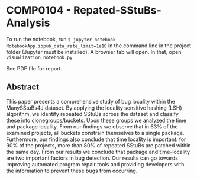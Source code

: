 # COMP0104 - Repated-SStuBs-Analysis

To run the notebook, run `$ jupyter notebook --NotebookApp.iopub_data_rate_limit=1e10` in the command line in the project folder (Jupyter must be installed). A browser tab will open. In that, open `visualization_notebook.py`


See PDF file for report.

## Abstract
This paper presents a comprehensive study of
bug locality within the ManySStuBs4J dataset. By applying
the locality sensitive hashing (LSH) algorithm, we identify repeated SStuBs across the dataset and classify these into clonegroups/buckets. Upon these groups we analyzed the time and
package locality. From our findings we observe that in 63%
of the examined projects, all buckets constrain themselves to
a single package. Furthermore, our findings also conclude that
time locality is important: for 90% of the projects, more than
80% of repeated SStuBs are patched within the same day.
From our results we conclude that package and time-locality
are two important factors in bug detection. Our results can
go towards improving automated program repair tools and
providing developers with the information to prevent these bugs
from occurring.
